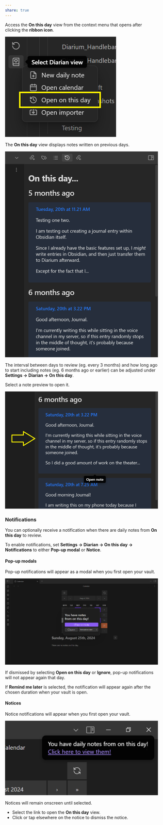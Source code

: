 ```yaml
---
share: true
---
```

Access the **On this day** view from the context menu that opens after clicking the **ribbon icon**.

![open-on-this-day](../Plugins%20&%20Themes/Diarian/README/Attachments/open-on-this-day.png)

The **On this day** view displays notes written on previous days.

![on-this-day-view](../Plugins%20&%20Themes/Diarian/README/Attachments/on-this-day-view.png)

The interval between days to review (eg. every 3 months) and how long ago to start including notes (eg. 6 months ago or earlier) can be adjusted under **Settings → Diarian → On this day**.

Select a note preview to open it.

![note-preview-on-this-day](../Plugins%20&%20Themes/Diarian/README/Attachments/note-preview-on-this-day.png)
### Notifications
You can optionally receive a notification when there are daily notes from **On this day** to review.

To enable notifications, set **Settings → Diarian → On this day → Notifications** to either **Pop-up modal** or **Notice**.
#### Pop-up modals
Pop-up notifications will appear as a modal when you first open your vault.

![pop-up-notifications.png](../Plugins%20&%20Themes/Diarian/README/Attachments/pop-up-notifications.png)

If dismissed by selecting **Open on this day** or **Ignore**, pop-up notifications will not appear again that day.

If **Remind me later** is selected, the notification will appear again after the chosen duration when your vault is open.
#### Notices
Notice notifications will appear when you first open your vault.

![notice-notifications.png](../Plugins%20&%20Themes/Diarian/README/Attachments/notice-notifications.png)

Notices will remain onscreen until selected.
- Select the link to open the **On this day** view.
- Click or tap elsewhere on the notice to dismiss the notice.
